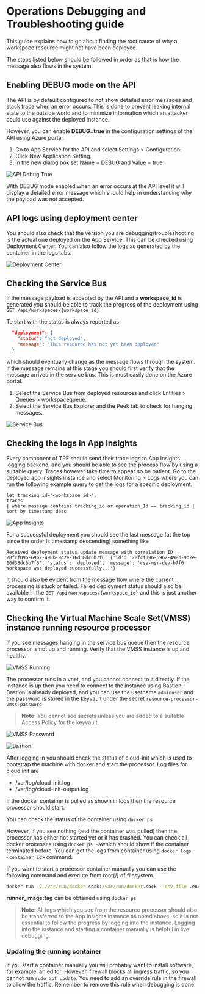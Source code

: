 # Operations Debugging and Troubleshooting guide

This guide explains how to go about finding the root cause of why a workspace resource might not have been deployed.

The steps listed below should be followed in order as that is how the message also flows in the system.

## Enabling DEBUG mode on the API

The API is by default configured to not show detailed error messages and stack trace when an error occurs. This is done to prevent leaking internal state to the outside world and to minimize information which an attacker could use against the deployed instance.

However, you can enable **DEBUG=true** in the configuration settings of the API using Azure portal.

1. Go to App Service for the API and select Settings > Configuration.
1. Click New Application Setting.
1. in the new dialog box set Name = DEBUG and Value = true

![API Debug True](../assets/api_debug_true.png)

With DEBUG mode enabled when an error occurs at the API level it will display a detailed error message which should help in understanding why the payload was not accepted.

## API logs using deployment center

You should also check that the version you are debugging/troubleshooting is the actual one deployed on the App Service. This can be checked using Deployment Center. You can also follow the logs as generated by the container in the logs tabs.

![Deployment Center](../assets/deployment_center.png)

## Checking the Service Bus

If the message payload is accepted by the API and a **workspace_id** is generated you should be able to track the progress of the deployment using ``GET /api/workspaces/{workspace_id}``

To start with the status is always reported as

```json
  "deployment": {
    "status": "not_deployed",
    "message": "This resource has not yet been deployed"
  }
```

which should eventually change as the message flows through the system. If the message remains at this stage you should first verify that the message arrived in the service bus. This is most easily done on the Azure portal.

1. Select the Service Bus from deployed resources and click Entities > Queues > workspacequeue.
1. Select the Service Bus Explorer and the Peek tab to check for hanging messages.

![Service Bus](../assets/sb.png)

## Checking the logs in App Insights

Every component of TRE should send their trace logs to App Insights logging backend, and you should be able to see the process flow by using a suitable query. Traces however take time to appear so be patient. Go to the deployed app insights instance and select Monitoring > Logs where you can run the following example query to get the logs for a specific deployment.

```kusto
let tracking_id="<workspace_id>";
traces
| where message contains tracking_id or operation_Id == tracking_id | sort by timestamp desc
```

![App Insights](../assets/app_insights.png)

For a successful deployment you should see the last message (at the top since the order is timestamp descending) something like

```text
Received deployment status update message with correlation ID 28fcf096-6962-498b-9d2e-16d38dc6b7f6: {'id': '28fcf096-6962-498b-9d2e-16d38dc6b7f6', 'status': 'deployed', 'message': 'cse-msr-dev-b7f6: Workspace was deployed successfully...'}
```

It should also be evident from the message flow where the current processing is stuck or failed. Failed deployment status should also be available in the ``GET /api/workspaces/{workspace_id}`` and this is just another way to confirm it.

## Checking the Virtual Machine Scale Set(VMSS) instance running resource processor

If you see messages hanging in the service bus queue then the resource processor is not up and running. Verify that the VMSS instance is up and healthy.

![VMSS Running](../assets/vmss_running.png)

The processor runs in a vnet, and you cannot connect to it directly. If the instance is up then you need to connect to the instance using Bastion. Bastion is already deployed, and you can use the username ``adminuser`` and the password is stored in the keyvault under the secret ``resource-processor-vmss-password``

> **Note:** You cannot see secrets unless you are added to a suitable Access Policy for the keyvault.

![VMSS Password](../assets/vmss_password.png)

![Bastion](../assets/bastion.png "Bastion")

After logging in you should check the status of cloud-init which is used to bootstrap the machine with docker and start the processor. Log files for cloud init are

* /var/log/cloud-init.log
* /var/log/cloud-init-output.log

If the docker container is pulled as shown in logs then the resource processor should start.

You can check the status of the container using `docker ps`

However, if you see nothing (and the container was pulled) then the processor has either not started yet or it has crashed. You can check all docker processes using `docker ps -a`which should show if the container terminated before. You can get the logs from container using `docker logs <container_id>` command.

If you want to start a processor container manually you can use the following command and execute from root(/) of filesystem.

```cmd
docker run -v /var/run/docker.sock:/var/run/docker.sock --env-file .env --name resource_processor_vmss_porter_debug runner_image:tag
```

**runner_image:tag** can be obtained using ``docker ps``

> **Note:** All logs which you see from the resource processor should also be transferred to the App Insights instance as noted above, so it is not essential to follow the progress by logging into the instance. Logging into the instance and starting a container manually is helpful in live debugging.

### Updating the running container

If you start a container manually you will probably want to install software, for example, an editor. However, firewall blocks all ingress traffic, so you cannot run ``sudo apt update``. You need to add an override rule in the firewall to allow the traffic. Remember to remove this rule when debugging is done.
